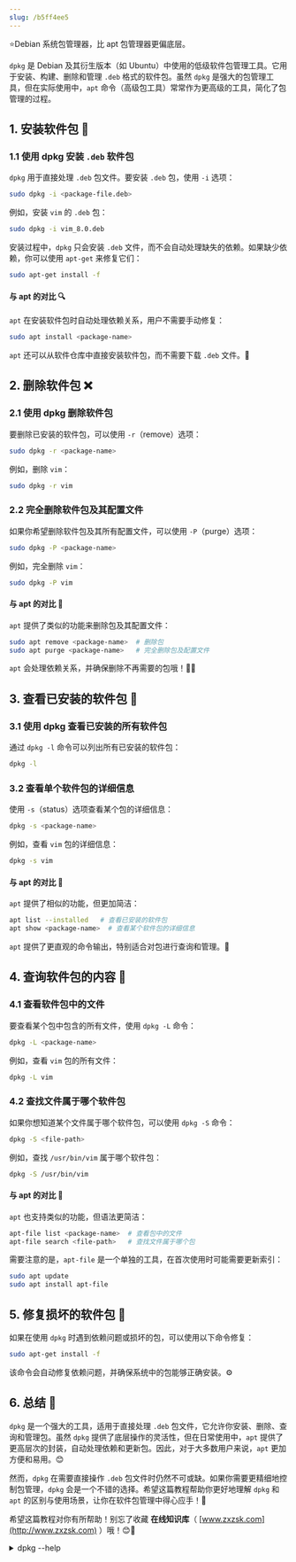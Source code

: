 ```yaml
---
slug: /b5ff4ee5
---
```



⭐Debian 系统包管理器，比 apt 包管理器更偏底层。

`dpkg` 是 Debian 及其衍生版本（如 Ubuntu）中使用的低级软件包管理工具。它用于安装、构建、删除和管理 `.deb` 格式的软件包。虽然 `dpkg` 是强大的包管理工具，但在实际使用中，`apt` 命令（高级包工具）常常作为更高级的工具，简化了包管理的过程。

## 1. 安装软件包 🔧

### 1.1 使用 dpkg 安装 `.deb` 软件包

`dpkg` 用于直接处理 `.deb` 包文件。要安装 `.deb` 包，使用 `-i` 选项：

```bash
sudo dpkg -i <package-file.deb>
```

例如，安装 `vim` 的 `.deb` 包：

```bash
sudo dpkg -i vim_8.0.deb
```

安装过程中，`dpkg` 只会安装 `.deb` 文件，而不会自动处理缺失的依赖。如果缺少依赖，你可以使用 `apt-get` 来修复它们：

```bash
sudo apt-get install -f
```

#### 与 apt 的对比 🔍

`apt` 在安装软件包时自动处理依赖关系，用户不需要手动修复：

```bash
sudo apt install <package-name>
```

`apt` 还可以从软件仓库中直接安装软件包，而不需要下载 `.deb` 文件。👏

## 2. 删除软件包 ❌

### 2.1 使用 dpkg 删除软件包

要删除已安装的软件包，可以使用 `-r`（remove）选项：

```bash
sudo dpkg -r <package-name>
```

例如，删除 `vim`：

```bash
sudo dpkg -r vim
```

### 2.2 完全删除软件包及其配置文件

如果你希望删除软件包及其所有配置文件，可以使用 `-P`（purge）选项：

```bash
sudo dpkg -P <package-name>
```

例如，完全删除 `vim`：

```bash
sudo dpkg -P vim
```

#### 与 apt 的对比 🧹

`apt` 提供了类似的功能来删除包及其配置文件：

```bash
sudo apt remove <package-name>  # 删除包
sudo apt purge <package-name>   # 完全删除包及配置文件
```

`apt` 会处理依赖关系，并确保删除不再需要的包哦！🧘‍♀️

## 3. 查看已安装的软件包 📂

### 3.1 使用 dpkg 查看已安装的所有软件包

通过 `dpkg -l` 命令可以列出所有已安装的软件包：

```bash
dpkg -l
```

### 3.2 查看单个软件包的详细信息

使用 `-s`（status）选项查看某个包的详细信息：

```bash
dpkg -s <package-name>
```

例如，查看 `vim` 包的详细信息：

```bash
dpkg -s vim
```

#### 与 apt 的对比 👀

`apt` 提供了相似的功能，但更加简洁：

```bash
apt list --installed   # 查看已安装的软件包
apt show <package-name>  # 查看某个软件包的详细信息
```

`apt` 提供了更直观的命令输出，特别适合对包进行查询和管理。📑

## 4. 查询软件包的内容 🧐

### 4.1 查看软件包中的文件

要查看某个包中包含的所有文件，使用 `dpkg -L` 命令：

```bash
dpkg -L <package-name>
```

例如，查看 `vim` 包的所有文件：

```bash
dpkg -L vim
```

### 4.2 查找文件属于哪个软件包

如果你想知道某个文件属于哪个软件包，可以使用 `dpkg -S` 命令：

```bash
dpkg -S <file-path>
```

例如，查找 `/usr/bin/vim` 属于哪个软件包：

```bash
dpkg -S /usr/bin/vim
```

#### 与 apt 的对比 🔄

`apt` 也支持类似的功能，但语法更简洁：

```bash
apt-file list <package-name>  # 查看包中的文件
apt-file search <file-path>   # 查找文件属于哪个包
```

需要注意的是，`apt-file` 是一个单独的工具，在首次使用时可能需要更新索引：

```bash
sudo apt update
sudo apt install apt-file
```

## 5. 修复损坏的软件包 🔧

如果在使用 `dpkg` 时遇到依赖问题或损坏的包，可以使用以下命令修复：

```bash
sudo apt-get install -f
```

该命令会自动修复依赖问题，并确保系统中的包能够正确安装。⚙️

## 6. 总结 🌟

`dpkg` 是一个强大的工具，适用于直接处理 `.deb` 包文件，它允许你安装、删除、查询和管理包。虽然 `dpkg` 提供了底层操作的灵活性，但在日常使用中，`apt` 提供了更高层次的封装，自动处理依赖和更新包。因此，对于大多数用户来说，`apt` 更加方便和易用。😊

然而，`dpkg` 在需要直接操作 `.deb` 包文件时仍然不可或缺。如果你需要更精细地控制包管理，`dpkg` 会是一个不错的选择。希望这篇教程帮助你更好地理解 `dpkg` 和 `apt` 的区别与使用场景，让你在软件包管理中得心应手！🌈

希望这篇教程对你有所帮助！别忘了收藏 **在线知识库**（ [www.zxzsk.com](http://www.zxzsk.com) ）哦！😊🎉


<details>
<summary> dpkg --help </summary>
```bash
$ dpkg --help
用法：dpkg [<选项>...] <命令>

命令：
  -i|--install       <.deb 文件名> ... | -R|--recursive <目录> ...
  --unpack           <.deb 文件名> ... | -R|--recursive <目录> ...
  -A|--record-avail  <.deb 文件名> ... | -R|--recursive <目录> ...
  --configure        <软件包名>    ... | -a|--pending
  --triggers-only    <软件包名>    ... | -a|--pending
  -r|--remove        <软件包名>    ... | -a|--pending
  -P|--purge         <软件包名>    ... | -a|--pending
  -V|--verify <软件包名> ...       检查包的完整性。  
  --get-selections [<表达式> ...]  把已选中的软件包列表打印到标准输出。  
  --set-selections                 从标准输入里读出要选择的软件。  
  --clear-selections               取消选中所有非必需的软件包。  
  --update-avail <软件包文件>      替换现有可安装的软件包信息。  
  --merge-avail  <软件包文件>      把文件中的信息合并到系统中。  
  --clear-avail                    清除现有的软件包信息。  
  --forget-old-unavail             忘却已被卸载的不可安装的软件包。  
  -s|--status      <软件包名> ...  显示指定软件包的详细状态。  
  -p|--print-avail <软件包名> ...  显示可供安装的软件版本。  
  -L|--listfiles   <软件包名> ...  列出属于指定软件包的文件。  
  -l|--list  [<表达式> ...]        简明地列出软件包的状态。  
  # highlight-next-line
  -S|--search <表达式> ...         搜索含有指定文件的软件包。  
  -C|--audit [<表达式> ...]        检查是否有软件包残损。  
  --yet-to-unpack                  列出标记为待解压的软件包。  
  --predep-package                 列出待解压的预依赖。  
  --add-architecture    <体系结构> 添加 <体系结构> 到体系结构列表。  
  --remove-architecture <体系结构> 从体系结构列表中移除 <体系结构>。  
  --print-architecture             显示 dpkg 体系结构。  
  --print-foreign-architectures    显示已启用的异质体系结构。  
  --assert-<特性>                  对指定特性启用断言支持。  
  --validate-<属性> <字符串>       验证一个 <属性>的 <字符串>。  
  --compare-versions <a> <关系> <b> 比较版本号 - 见下。  
  --force-help                     显示本强制选项的帮助信息。  
  -Dh|--debug=help                 显示有关出错调试的帮助信息。  
  -?, --help                       显示本帮助信息。      
  --version                    显示版本信息。

可验证的属性：pkgname, archname, trigname, version.

调用 dpkg 并带参数 -b, --build, -c, --contents, -e, --control, -I, --info,
  -f, --field, -x, --extract, -X, --vextract, --ctrl-tarfile, --fsys-tarfile
是针对归档文件的。 (输入 dpkg-deb --help 获取帮助)

选项：  
  --admindir=<目录>          使用指定 <目录> 而非 /var/lib/dpkg。  
  --root=<目录>              安装到另一个根目录下。  
  --instdir=<目录>           改变安装目录的同时保持管理目录不变。  
  --pre-invoke=<命令>        设置调用前钩子。  
  --post-invoke=<命令>       设置调用后钩子。  
  --path-exclude=<表达式>    不要安装匹配Shell表达式的路径。  
  --path-include=<表达式>    在排除模式后再包含一个模式。  
  -O|--selected-only         跳过没有被选中安装或升级的软件包。  
  -E|--skip-same-version     跳过版本与已安装软件版本相同的软件包。  
  -G|--refuse-downgrade      跳过版本早于已安装软件版本的的软件包。  
  -B|--auto-deconfigure      就算会损坏其他软件包，也要安装。  
  --[no-]triggers            跳过或强制随之发生的触发器处理。  
  --verify-format=<格式>     检查输出格式（支持的值：'rpm'）  
  --no-pager                 禁用任何分页器。  
  --no-debsig                不去尝试验证软件包的签名。  
  --no-act|--dry-run|--simulate
                             仅报告要执行的操作 - 但是不执行。  
  -D|--debug=<八进制数>      开启调试(参见 -Dhelp 或者 --debug=help)。  
  --status-fd <n>            发送状态更新到文件描述符<n>。  
  --status-logger=<命令>     发送状态更新到 <命令> 的标准输入。  
  --log=<文件名>             将状态更新和操作信息到 <文件名>。  
  --ignore-depends=<软件包>[,...]
                             忽略关于 <软件包> 的所有依赖关系。  
  --force-<项目>...          忽视遇到的问题(参见 --force-help)。  
  --no-force-<项目>[,...]    遇到指定问题时停止。  
  --refuse-<项目>[,...]      同上。  
  --abort-after <n>          累计遇到 <n> 个错误后中止。  
  --robot                    对某些命令使用机器可读的输出。

可供--compare-versions 使用的比较运算符有：
 lt le eq ne ge gt        (如果版本号为空，那么就认为它先于任意版本号)；
 lt-nl le-nl ge-nl gt-nl  (如果版本号为空，那么就认为它后于任意版本号)；
  < << <= = >= >> >        (仅仅是为了与主控文件的语法兼容)。

'apt' 和 'aptitude' 提供了更为便利的软件包管理。

```
</details>
